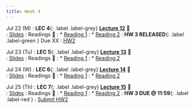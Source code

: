 ```yaml
---
title: Week 4 
---
```


Jul 22 (M)
: **LEC 4**{: .label .label-grey} **[Lecture 12](./)** 🎥  
    : [Slides](./)
: Readings 📖
: * [Reading 1](https://canvas.ucsd.edu/files/)
: * [Reading 2](https://canvas.ucsd.edu/files/)
:  **HW 3 RELEASED**{: .label .label-green } Due XX
    : [HW2](https://canvas.ucsd.edu/files/)

Jul 23 (Tu)
: **LEC 5**{: .label .label-grey} **[Lecture 13](./)** 🎥  
    : [Slides](./)
: Readings 📖
: * [Reading 1](https://canvas.ucsd.edu/files/)
: * [Reading 2](https://canvas.ucsd.edu/files/)

Jul 24 (W)
: **LEC 6**{: .label .label-grey} **[Lecture 14](./)** 🎥  
    : [Slides](./)
: Readings 📖
: * [Reading 1](https://canvas.ucsd.edu/files/)
: * [Reading 2](https://canvas.ucsd.edu/files/)

Jul 25 (Th)
: **LEC 7**{: .label .label-grey} **[Lecture 15](./)** 🎥  
    : [Slides](./)
: Readings 📖
: * [Reading 1](https://canvas.ucsd.edu/files/)
: * [Reading 2](https://canvas.ucsd.edu/files/)
:  **HW 3 DUE @ 11:59**{: .label .label-red } 
    : [Submit HW2](https://canvas.harvard.edu/courses/97916/assignments/532854)
